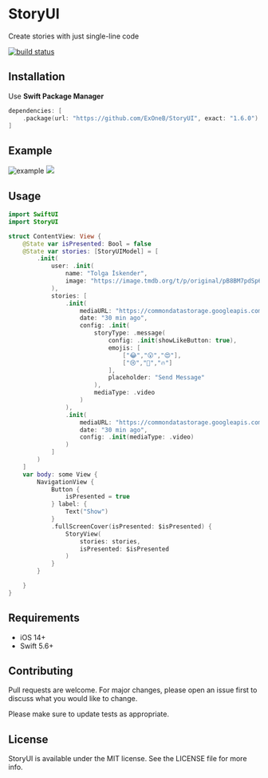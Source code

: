 # StoryUI

Create stories with just single-line code

<a href="https://circleci.com/gh/badges/shields/tree/master">
        <img src="https://img.shields.io/circleci/project/github/badges/shields/master" alt="build status"></a>
        
## Installation

Use **Swift Package Manager**

```swift
dependencies: [
    .package(url: "https://github.com/ExOneB/StoryUI", exact: "1.6.0")
]
```
## Example 
![example](https://user-images.githubusercontent.com/17899883/166338390-ac5988fc-b417-4c41-b35a-8b18eca61eac.gif)
![](https://github.com/tiskender2/StoryUI/assets/17899883/80b08837-05da-48b0-92c2-b7b7000c8618)

## Usage

```swift
import SwiftUI
import StoryUI

struct ContentView: View {
    @State var isPresented: Bool = false
    @State var stories: [StoryUIModel] = [
        .init(
            user: .init(
                name: "Tolga İskender",
                image: "https://image.tmdb.org/t/p/original/pB8BM7pdSp6B6Ih7QZ4DrQ3PmJK.jpg"
            ),
            stories: [
                .init(
                    mediaURL: "https://commondatastorage.googleapis.com/gtv-videos-bucket/sample/ForBiggerEscapes.mp4",
                    date: "30 min ago",
                    config: .init(
                        storyType: .message(
                            config: .init(showLikeButton: true),
                            emojis: [
                                ["😂","😮","😍"],
                                ["😢","👏","🔥"]
                            ],
                            placeholder: "Send Message"
                        ),
                        mediaType: .video
                    )
                ),
                .init(
                    mediaURL: "https://commondatastorage.googleapis.com/gtv-videos-bucket/sample/ForBiggerBlazes.mp4",
                    date: "30 min ago",
                    config: .init(mediaType: .video)
                )
            ]
        )
    ]
    var body: some View {
        NavigationView {
            Button {
                isPresented = true
            } label: {
                Text("Show")
            }
            .fullScreenCover(isPresented: $isPresented) {
                StoryView(
                    stories: stories,
                    isPresented: $isPresented
                )
            }
        }

    }
}
```
## Requirements
- iOS 14+
- Swift 5.6+
## Contributing
Pull requests are welcome. For major changes, please open an issue first to discuss what you would like to change.

Please make sure to update tests as appropriate.

## License
StoryUI is available under the MIT license. See the LICENSE file for more info.
